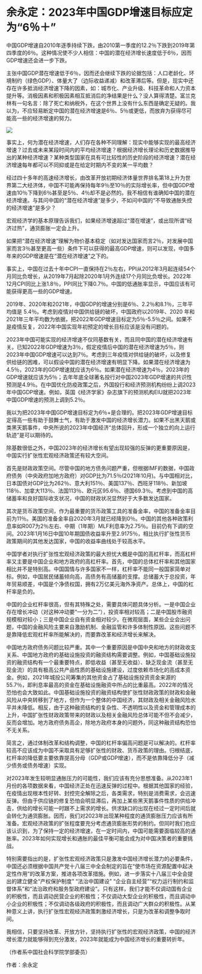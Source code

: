 # 余永定：2023年中国GDP增速目标应定为“6％＋”

中国GDP增速自2010年逐季持续下跌，由2010第一季度的12.2％下跌到2019年第四季度的6％。这种情况使不少人相信：中国的潜在经济增长速度低于6％，因而GDP增速还会进一步下跌。

主张中国GDP潜在增速低于6％，因而还会继续下跌的论据包括：人口老龄化、环境制约（绿色GDP）、体量大了（边际收益递减）和改革滞后等。但是，现实中还存在许多抵消经济增速下降的因素，如：城市化、产业升级、科技革命和人力资本提升等。消极因素和积极因素相互抵消后的净结果是什么？没人算得清楚。富兰克林有一句名言：除了死亡和纳税外，在这个世界上没有什么东西是确定无疑的。我以为，不应轻易断定中国的潜在经济增速是6％、5％或更低，而放弃为获得尽可能高一些的经济增速的努力。

![](https://inews.gtimg.com/newsapp_bt/0/15637367639/1000)

事实上，何为潜在经济增速，人们存在各种不同理解：现实中能够实现的最高经济增速？过去或未来某段时间内的平均经济增速？根据经济增长理论和历史数据推导出的某种经济增速？某种类型国家在具有可比较性的历史阶段的经济增速？潜在经济增速每年都可以不同抑或是在给定时期内不变的某一平均数？

经过四十多年的高速经济增长，由改革开放初期经济体量世界排名第18上升为世界第二大经济体，中国不可能再保持每年9％至10％的实际增长率，但中国GDP增速由10％下降到6％甚至是5％、4％却不是必然的。我不相信有谁确知中国的潜在经济增速。与其问中国的“潜在经济增速”是多少，不如问中国的“不导致通胀失控的经济增速”是多少？

宏观经济学的基本原理告诉我们，如果经济增速超过“潜在增速”，或出现所谓“经济过热”，通货膨胀一定会上升。

如果把“潜在经济增速”理解为物价基本稳定（如对发达国家而言2％，对发展中国家而言3％甚至更高一些）条件下可以获得的最高GDP增速，则可以发现，中国多年来的GDP增速是在“潜在经济增速”之下的。

事实上，中国在过去十年中CPI一直保持在2％左右，PPI从2012年3月起连续54个月同比负增长，从2019年7月起除2020年1月外连续17个月同比负增长。2022年12月CPI同比上涨1.8％，PPI同比下降0.7％。中国的低通胀率显示，中国应该有可能获得更高一些的GDP增速。

2019年、2020年和2021年，中国GDP的增速分别是6％、2.2％和8.1％，三年平均值是
5.4％。考虑到疫情对中国供给链的破坏，中国政府以2019年、2020
年和2021年三年平均数为依据，把2022年GDP增速目标定为5％-5.5％之间。如果不是疫情反复，2022年中国实现年初预定的增长目标应该是没有问题的。

2023年中国可能实现的经济增速不仅同基数有关，而且同中国的潜在经济增速有关。已知2022年GDP增速为3％，假定疫情后中国的潜在经济增速为5％，则2023年中国GDP增速可以达到7％。考虑到三年疫情对供给链的破坏，以及修复供给链的困难，可以假设中国的潜在经济增速有明显下降。如果潜在经济增速为4.5％，2023年的GDP增速就应该为6％。如果潜在经济增速为4％，2023年的GDP增速就应该为5％；去年年底全球著名投行对中国2023年GDP增速的共识性预测是4.9％。在中国优化防疫政策之后，外国投行和经济预测机构纷纷上调2023年中国GDP增速。例如，英国《经济学家》杂志旗下的预测机构EIU就把2023年中国GDP增速的预测上调到5.2％。

我以为把2023年中国GDP增速目标定为6％+是合理的。把2023年GDP增速目标定得高一些有助于鼓舞士气，有助于激发中国的经济增长潜力。如果不出黑天鹅或类黑天鹅事件，中央所说的2023年中国经济“总体回升，形成一个独立的向上运行轨迹”是可以期待的。

除基数很低之外，中国2023年的经济增长有望出现较强的反弹的更重要原因是，中国实行扩张性宏观经济政策还有较大空间。

首先是财政政策空间。尽管中国的地方债务问题严重，但根据IMF的数据，中国政府债务（中央政府加地方政府）对GDP比为71.5％(2021年10月)。与中国相对比，日本国债对GDP比为262％、意大利151％、美国137％、西班牙118％、新加坡118％、加拿大113％、法国113％、欧元区95.6％、德国69.3％。考虑到中国的高储蓄率和良好国际收支状况，中国的财政状况显然好于大多数发达国家。

其次是货币政策空间，作为最重要的货币政策工具的准备金率，中国的准备金率目前为11％。美国的准备金率自2020年3月就已经降到0％。中国的其他各种政策利息率如R007为2％左右、中期（1年期）MLF利息率为2.75％。目前仍有下调的空间。2023年1月16日中国10年期国债收益率升至2.9175％，相比执行扩张性货币政策期间的其他发达国家，中国的收益率曲线处于较高水平。

中国学者对执行扩张性宏观经济政策的最大担忧大概是中国的高杠杆率，而高杠杆率又主要是中国企业和地方政府的高杠杆率。首先，中国的总体杠杆率和其他国家相比并不是特别高。中国国情与许多国家不一样，杠杆率不能同一般国家简单对标。例如，中国居民储蓄倾向高，高债务有高储蓄的支撑。总储蓄大于总投资，年年贸易顺差，中国是个净债权国，拥有2万亿美元海外净资产。总体上，中国的杠杆率是负的。

中国的企业杠杆率很高，但有其特殊之处，需要具体问题具体分析。一是中国企业存在增长冲动（对这种冲动要“一分为二”），投资率相对较高；二是中国股市融资规模相对较小；三是中国企业自有资金相对较少。在微观层面，某些企业会出问题，中国的金融风险主要来自激励机制、金融监管和许多体制性原因。这些问题不是靠降低宏观杠杆率所能解决的，而要靠改革和经济增长来解决。

中国地方政府债务问题比较严重。其中一个重要原因是中国中央和地方的财政收支关系、中国地方政府的基础设施投资的融资结构需要调整。例如，中国基础设施投资的融资结构有一个最重要特点，即低收益（甚至无收益）、缺乏现金流（甚至无现金流）的具有极高公共产品性质的基础设施建设，过度依赖市场化的高成本资金。例如，2021年城投公司筹集的其他资金占了基础设施投资资金来源的55.7％，即利息率最高的资金在基础设施融资中所占的比重最高。2022年的情况恐怕也会大致如此。中国基础设施投资的融资结构使扩张性财政政策的财政和金融风险从中央转移到了地方，但作为一个整体的中国经济，其财政及相关金融风险水平并未降低。相反，由于这种融资结构的复杂性、不透明性以及资金和管理成本的上升，中国扩张性财政政策带来的财政以及相关金融风险总体可能不但不会减少，反而会增加。地方政府债务高企，除地方政府本身的问题外，同这种融资结构恐怕不无关系。

简言之，通过体制改革和结构调整，中国的杠杆率偏高问题是可以解决的。杠杆率较高不应该成为中国不采取具有足够扩张性的财政、货币政策的理由。归根结底，杠杆率的降低要主要依靠提高分母（GDP或GDP增速），而不是依靠降低分子（减少债务或债务增速）实现。

对2023年发生较明显通胀压力的可能性，我们应该有充分思想准备。从2023年1月份的各项数据来看，中国经济正处在迅速反弹的过程中。根据其他国家的经验，在疫情出现根本性好转、封控完全解除之后，各类需求，特别是消费需求，会迅速反弹。但由于供应链的修复恐怕会明显滞后，再加上某些黑天鹅事件性质的供给冲击，供给的增长可能一时跟不上需求的增长。供求缺口的出现在经过一定时间后就会转化为通货膨胀。因而，我们对2023年出现某种程度的通货膨胀压力应该有所准备。宏观经济政策的扩张程度要充分考虑通货膨胀形势的制约。但同时我们也应该认识到，为了保持一定的经济增速，在一定时间内，中国可能需要面临较高的通胀率。2023年如何实现增长和通胀的最佳平衡可能会成为对中国决策者的重要挑战。

特别需要指出的是，扩张性宏观经济政策只是激发中国经济增长潜力的必要条件，中国还必须根据中国共产党十八届三中全会制定的旨在“使市场在资源配置中起决定性作用”的改革方案，推进各项改革措施。例如，进一步落实十八届三中全会提出的建立健全“产权保护制度”
“法治中国建设”
“企业自主经营”“权力运行制约和监督体系”和“法治政府和服务型政府建设”。只有这样，我们才能不仅调动国有企业的积极性，而且调动民营企业的积极性；不仅调动大型企业的积极性，而且调动中小企业的积极性；不仅调动各级政府的积极性，而且调动广大群众的积极性。从某种意义上讲，执行扩张性宏观经济政策刺激经济增长，只是为改革和调整争取时间。

我相信，只要坚持改革、开放方针，坚持执行扩张性的宏观经济政策，中国的经济增长潜力就能够得到充分激发，2023年就能成为中国经济增长的重要转折年。

（作者系中国社会科学院学部委员）

作者：余永定

